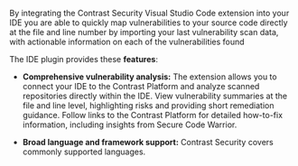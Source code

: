 By integrating the Contrast Security Visual Studio Code extension into your IDE you are able to quickly map vulnerabilities to your source code directly at the file and line number by importing your last vulnerability scan data, with actionable information on each of the vulnerabilities found

The IDE plugin provides these **features**:

- **Comprehensive vulnerability analysis:** The extension allows you to connect your IDE to the Contrast Platform and analyze scanned repositories directly within the IDE. View vulnerability summaries at the file and line level, highlighting risks and providing short remediation guidance. Follow links to the Contrast Platform for detailed how-to-fix information, including insights from Secure Code Warrior.

- **Broad language and framework support:** Contrast Security covers commonly supported languages.
